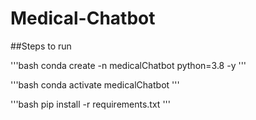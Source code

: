 # Medical-Chatbot

##Steps to run

'''bash
conda create -n medicalChatbot python=3.8 -y
'''

'''bash
conda activate medicalChatbot
'''

'''bash
pip install -r requirements.txt
'''
